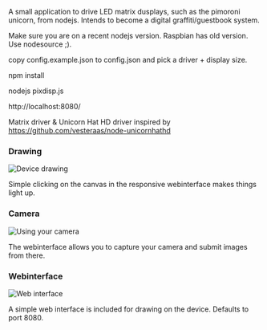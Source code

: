 A small application to drive LED matrix dusplays, such as the pimoroni unicorn, from nodejs. Intends to become a digital graffiti/guestbook system.

Make sure you are on a recent nodejs version. Raspbian has old version. Use nodesource ;).

copy config.example.json to config.json and pick a driver + display size.

npm install

nodejs pixdisp.js

http://localhost:8080/

Matrix driver & Unicorn Hat HD driver inspired by https://github.com/vesteraas/node-unicornhathd

### Drawing
![Device drawing](https://raw.githubusercontent.com/sexybiggetje/pixdisp/screenshots/device.jpg "Drawing on the device")

Simple clicking on the canvas in the responsive webinterface makes things light up.

### Camera
![Using your camera](https://raw.githubusercontent.com/sexybiggetje/pixdisp/screenshots/camera.jpg "Using your camera")

The webinterface allows you to capture your camera and submit images from there.

### Webinterface
![Web interface](https://raw.githubusercontent.com/sexybiggetje/pixdisp/screenshots/webui.png "Webinterface")

A simple web interface is included for drawing on the device. Defaults to port 8080.